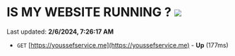 # IS MY WEBSITE RUNNING ? [![](https://img.shields.io/static/v1?label=Sponsor&message=%E2%9D%A4&logo=GitHub&color=%23fe8e86)](https://github.com/sponsors/<username>)

Last updated: **2/6/2024, 7:26:17 AM**

- `GET` [https://youssefservice.me](https://youssefservice.me) - **Up** (177ms)

